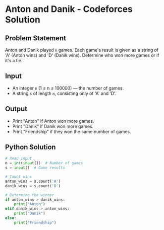 # Anton and Danik - Codeforces Solution

## Problem Statement
Anton and Danik played `n` games. Each game's result is given as a string of 'A' (Anton wins) and 'D' (Danik wins). Determine who won more games or if it's a tie.

## Input
- An integer `n` (1 ≤ n ≤ 100000) — the number of games.
- A string `s` of length `n`, consisting only of 'A' and 'D'.

## Output
- Print "Anton" if Anton won more games.
- Print "Danik" if Danik won more games.
- Print "Friendship" if they won the same number of games.

## Python Solution
```python
# Read input
n = int(input())  # Number of games
s = input()  # Game results

# Count wins
anton_wins = s.count('A')
danik_wins = s.count('D')

# Determine the winner
if anton_wins > danik_wins:
    print("Anton")
elif danik_wins > anton_wins:
    print("Danik")
else:
    print("Friendship")

